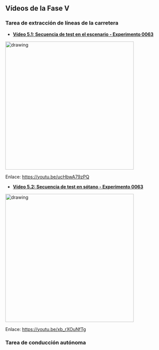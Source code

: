 ## Vídeos de la Fase V

### Tarea de extracción de líneas de la carretera

- [**Vídeo 5.1: Secuencia de test en el escenario - Experimento 0063**][video1]

<a title="Vídeo 5.1: Secuencia de test en el escenario - Experimento 0063" href="https://youtu.be/ucHbwA79zPQ" target="_blank"><img src="https://i.imgur.com/NLUxRO7.png" alt="drawing" width="400"/></a>

Enlace: https://youtu.be/ucHbwA79zPQ

- [**Vídeo 5.2: Secuencia de test en sótano - Experimento 0063**][video2]

<a title="Vídeo 5.2: Secuencia de test en sótano - Experimento 0063" href="https://youtu.be/xb_rXOuNfTg" target="_blank"><img src="https://i.imgur.com/FJkEswH.png" alt="drawing" width="400"/></a>

Enlace: https://youtu.be/xb_rXOuNfTg

### Tarea de conducción autónoma



[video1]: https://youtu.be/ucHbwA79zPQ
[video2]: https://youtu.be/xb_rXOuNfTg
